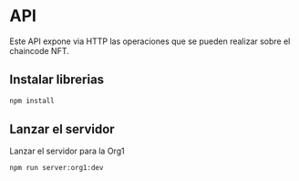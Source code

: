# API

Este API expone via HTTP las operaciones que se pueden realizar sobre el chaincode NFT.

## Instalar librerias
```bash
npm install
```


## Lanzar el servidor 

Lanzar el servidor para la Org1

```bash
npm run server:org1:dev
```

